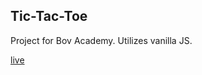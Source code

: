 ## Tic-Tac-Toe

Project for Bov Academy. Utilizes vanilla JS.

[live](https://jjs88.github.io/md-tic-tac-toe)



